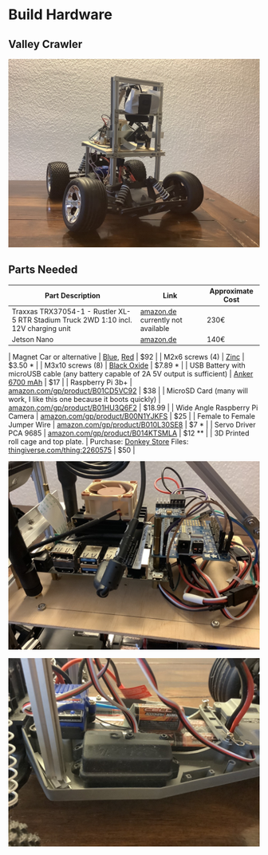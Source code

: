 # Build Hardware

## Valley Crawler

![Valley Crawler](https://github.com/connected-autonomous-mobility/50-hardware/blob/master/images/A2F3A68F-C832-466F-A556-0007B86D8731.jpeg)

## Parts Needed


| Part Description                                                                    | Link                                                                                  | Approximate Cost |
|-------------------------------------------------------------------------------------|---------------------------------------------------------------------------------------|------------------|
| Traxxas TRX37054-1 - Rustler XL-5 RTR Stadium Truck 2WD 1:10 incl. 12V charging unit | [amazon.de]() currently not available | 230€ |
| Jetson Nano | [amazon.de](https://www.amazon.de/nVidia-945134500000000-Jetson-Developer-Kit/dp/B07PZHBDKT/ref=sr_1_6?__mk_de_DE=%C3%85M%C3%85%C5%BD%C3%95%C3%91&keywords=jetson+nano&qid=1573986517&sr=8-6) | 140€ |



| Magnet Car or alternative                                                                        | [Blue](https://www.amazon.com/gp/product/9269803775/?tag=donkeycar-20), [Red](http://amzn.to/2EIC1CF)                                         | $92              |
| M2x6 screws (4)                                                                     | [Zinc](https://www.amazon.com/uxcell-Stainless-Phillips-Tapping-Screws/dp/B01KXTSW6Q?tag=donkeycar-20)                                          | $3.50 &ast;          |
| M3x10 screws (8)                                                                  | [Black Oxide](https://www.amazon.com/Screws-Mushroom-Phillips-Self-Tapping-Electronic/dp/B07NQCG6JP?tag=donkeycar-20)                                          | $7.89 &ast;          |
| USB Battery with microUSB cable (any battery capable of 2A 5V output is sufficient) | [Anker 6700 mAh](http://amzn.to/2ptshm0)                                           | $17              |
| Raspberry Pi 3b+                                                                      | [amazon.com/gp/product/B01CD5VC92](https://www.amazon.com/ELEMENT-Element14-Raspberry-Pi-Motherboard/dp/B07BDR5PDW?tag=donkeycar-20)                                          | $38              |
| MicroSD Card (many will work, I like this one because it boots quickly)             | [amazon.com/gp/product/B01HU3Q6F2](https://www.amazon.com/SanDisk-128GB-Extreme-microSD-Adapter/dp/B07FCMKK5X?tag=donkeycar-20)                                         | $18.99           |
| Wide Angle Raspberry Pi Camera                                                      | [amazon.com/gp/product/B00N1YJKFS](https://www.amazon.com/gp/product/B00N1YJKFS?tag=donkeycar-20)                                         | $25              |
| Female to Female Jumper Wire                                                        | [amazon.com/gp/product/B010L30SE8](https://www.amazon.com/gp/product/B010L30SE8?tag=donkeycar-20)                                          | $7 &ast;             |
| Servo Driver PCA 9685                                                               | [amazon.com/gp/product/B014KTSMLA](https://www.amazon.com/gp/product/B014KTSMLA?tag=donkeycar-20)                                          | $12 &ast;&ast;           |
| 3D Printed roll cage and top plate.                                                 | Purchase: [Donkey Store](https://store.donkeycar.com/collections/plastics-and-screws/products/standard-donkey-chassis-includes-screws) Files: [thingiverse.com/thing:2260575](https://www.thingiverse.com/thing:2566276) | $50                 |



![Jetson Nano with PWM board](https://github.com/connected-autonomous-mobility/50-hardware/blob/master/images/CC75B702-4687-4020-83B8-565AFFA152BA.jpeg)

![RC Receiver](https://github.com/connected-autonomous-mobility/50-hardware/blob/master/images/7B968D36-2432-4A35-84D3-51A3062DFA74.jpeg)

